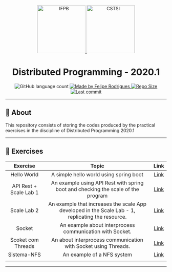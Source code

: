 <p align="center">
  <a href="https://www.ifpb.edu.br/">
    <img alt="IFPB" src="https://avatars0.githubusercontent.com/u/2523928?s=400&v=4" width=150 >
  </a>
  
  <a href="https://estudante.ifpb.edu.br/cursos/39">
  <img alt="CSTSI" src="https://henrifrade.github.io/Marvelist/images/others/TSI.svg" width=150>
  </a>
</p>

<h1 align="center">
   Distributed Programming - 2020.1
</h1>

<p align="center">
  <img alt="GitHub language count" src="https://img.shields.io/github/languages/count/felipersdf/distributed-programming?color=%23FF0000">

  <a href="https://github.com/felipersdf">
    <img alt="Made by Felipe Rodrigues" src="https://img.shields.io/badge/made%20by-Felipe Rodrigues-%2304D361?color=%23FF0000">
  </a>

  <a href="https://github.com/felipersdf/GoStack/stargazers">
    <img alt="Repo Size" src="https://img.shields.io/github/repo-size/felipersdf/distributed-programming?color=%23FF0000">
  </a>
  
  <a href="https://github.com/felipersdf/distributed-programming">
    <img alt="Last commit" src="https://img.shields.io/github/last-commit/felipersdf/distributed-programming?color=%23FF0000">
  </a>
</p>

---

## :notebook: About 

This repository consists of storing the codes produced by the practical exercises in the discipline of Distributed Programming 2020.1

---

## :paperclip: Exercises 


| Exercise    |     Topic                              |     Link    |
|:---------:  |:-------------:                         |:-----------:|
| Hello World | A simple hello world using spring boot | [Link](https://github.com/felipersdf/distributed-programming/tree/master/HelloWorld)    |  
| API Rest + Scale Lab 1 | An example using API Rest with spring boot and checking the scale of the program |[Link](https://github.com/felipersdf/distributed-programming/tree/master/APIRest-Escala)    |
| Scale Lab 2 | An example that increases the scale App developed in the Scale Lab - 1, replicating the resource. |[Link](https://github.com/felipersdf/distributed-programming/tree/master/ScaleLab2)       |
| Socket | An example about interprocess communication with Socket. | [Link](https://github.com/felipersdf/distributed-programming/tree/master/Socket) |
| Scoket com Threads| An about interprocess communication with Socket using Threads. | [Link](https://github.com/felipersdf/distributed-programming/tree/master/Sockets-com-Threads) |
| Sistema-NFS | An example of a NFS system | [Link](https://github.com/felipersdf/distributed-programming/tree/master/Sistema-nfs)|
| | | 
---
